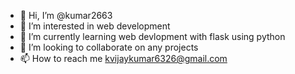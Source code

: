 - 👋 Hi, I’m @kumar2663
- 👀 I’m interested in web development 
- 🌱 I’m currently learning web devlopment with flask using python
- 💞️ I’m looking to collaborate on any projects
- 📫 How to reach me kvijaykumar6326@gmail.com

<!---
kumar2663/kumar2663 is a ✨ special ✨ repository because its `README.md` (this file) appears on your GitHub profile.
You can click the Preview link to take a look at your changes.
--->
